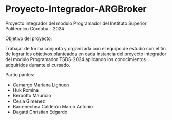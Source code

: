 # Proyecto-Integrador-ARGBroker
Proyecto integrador del modulo Programador del Instituto Superior Politecnico Córdoba - 2024

Objetivo del proyecto:

Trabajar de forma conjunta y organizada con el equipo de estudio con el fin de lograr los objetivos planteados en cada instancia del proyecto integrador del modulo Programador TSDS-2024 aplicando los conocimientos adquiridos durante el cursado.

Participantes:

* Camargo Mariana Lighuen
* Huk Romina
* Berbotto Mauricio
* Cesia Gimenez
* Barrenechea Calderón Marco Antonio
* Dagatti Christian Edgardo 

